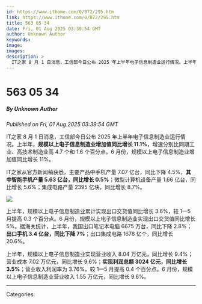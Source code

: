 ```yaml
---
id: https://www.ithome.com/0/872/295.htm
link: https://www.ithome.com/0/872/295.htm
title: 563 05 34
date: Fri, 01 Aug 2025 03:39:54 GMT
author: Unknown Author
keywords: 
image: 
images: 
description: >
  IT之家 8 月 1 日消息，工信部今日公布 2025 年上半年电子信息制造业运行情况。上半年，规模以上电子信息制造业增加值同比增长 11.1%，增速分别比同期工业、高技术制造业高 4.7 个和 1.6 个百分点。6 月份，规模以上电子信息制造业增加值同比增长 11%。IT之家从官方新闻稿获悉，主要产品中手机产量 7.07 亿台，同比下降 4.5%，其中智能手机产量 5.63 亿台，同比增长 0.5%；微型计算机设备产量 1.66 亿台，同比增长 5.6%；集成电路产量 2395 亿块，同比增长 8.7%。上半年，规模以上电子信息制造业累计实现出口交货值同比增长 3.6%，较 1—5 月提高 0.3 个百分点。6 月份，规模以上电子信息制造业实现出口交货值同比增长 5%。据海关统计，上半年，我国出口笔记本电脑 6675 万台，同比下降 2.8%；出口手机 3.4 亿台，同比下降 7%；出口集成电路 1678 亿个，同比增长 20.6%。上半年，规模以上电子信息制造业实现营业收入 8.04 万亿元，同比增长 9.4%；营业成本 7.02 万亿元，同比增长 9.6%；实现利润总额 3024 亿元，同比增长
---
```

# 563 05 34
##### By Unknown Author
_Published on Fri, 01 Aug 2025 03:39:54 GMT_

IT之家 8 月 1 日消息，工信部今日公布 2025 年上半年电子信息制造业运行情况。上半年，**规模以上电子信息制造业增加值同比增长 11.1%**，增速分别比同期工业、高技术制造业高 4.7 个和 1.6 个百分点。6 月份，规模以上电子信息制造业增加值同比增长 11%。

IT之家从官方新闻稿获悉，主要产品中手机产量 7.07 亿台，同比下降 4.5%，**其中智能手机产量 5.63 亿台，同比增长 0.5%**；微型计算机设备产量 1.66 亿台，同比增长 5.6%；集成电路产量 2395 亿块，同比增长 8.7%。

![](https://img.ithome.com/newsuploadfiles/2025/8/9291c8f4-510b-46f0-bdb8-046680b25553.jpg?x-bce-process=image/watermark,text_QUnnlJ_miJA,type_RlpMYW5UaW5nSGVp,size_28,color_ffffff77,skw_1,skc_00000011,g_7,blr_2,bls_2,x_11,y_11/format,f_auto)

上半年，规模以上电子信息制造业累计实现出口交货值同比增长 3.6%，较 1—5 月提高 0.3 个百分点。6 月份，规模以上电子信息制造业实现出口交货值同比增长 5%。据海关统计，上半年，我国出口笔记本电脑 6675 万台，同比下降 2.8%；**出口手机 3.4 亿台，同比下降 7%**；出口集成电路 1678 亿个，同比增长 20.6%。

上半年，规模以上电子信息制造业实现营业收入 8.04 万亿元，同比增长 9.4%；营业成本 7.02 万亿元，同比增长 9.6%；**实现利润总额 3024 亿元，同比增长 3.5%**；营业收入利润率为 3.76%，较 1—5 月提高 0.4 个百分点。6 月份，规模以上电子信息制造业营业收入 1.55 万亿元，同比增长 9.6%。

---
Categories: 